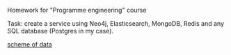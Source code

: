 Homework for "Programme engineering" course

Task: create a service using Neo4j, Elasticsearch, MongoDB, Redis and any SQL database (Postgres in my case).

[scheme of data](https://github.com/Nutrymaco/catalog/blob/master/scheme.pdf)
